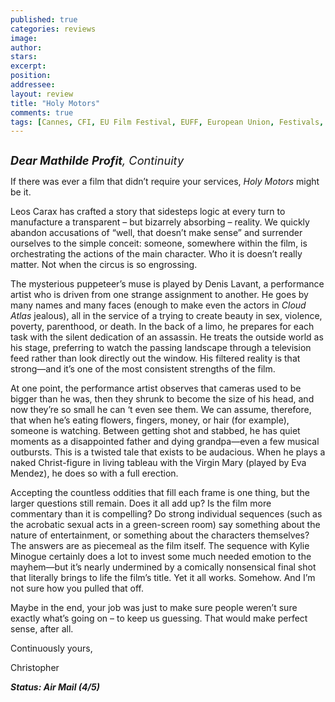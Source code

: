 ```yaml
---
published: true
categories: reviews
image:
author: 
stars: 
excerpt: 
position: 
addressee: 
layout: review
title: "Holy Motors"
comments: true
tags: [Cannes, CFI, EU Film Festival, EUFF, European Union, Festivals, Foreign, France, French, Holy Motors, Leos Caraz]
---
```

<div><p><strong><span class="full-image-block ssNonEditable"><span><a href="/letters/2012/11/15/holy-motors.html"><img src="http://static.squarespace.com/static/5005f6bcc4aa41161b33e89e/5329cf1fe4b07c068ebf74de/5329cf1fe4b07c068ebf770e/1352993840837/Holy%20Motors%202.jpg" alt="" /></a></span></span></strong></p>
<p><em><span style="font-size:130%;"><strong>Dear Mathilde Profit</strong>, Continuity</span></em></p>
<p>If there was ever a film that didn&rsquo;t require your services, <em>Holy Motors</em> might be it.</p>
<p>Leos Carax has crafted a story that sidesteps logic at every turn to manufacture a transparent &ndash; but bizarrely absorbing &ndash; reality. We quickly abandon accusations of &ldquo;well, that doesn&rsquo;t make sense&rdquo; and surrender ourselves to the simple conceit: someone, somewhere within the film, is orchestrating the actions of the main character. Who it is doesn&rsquo;t really matter. Not when the circus is so engrossing.</p>
<p>The mysterious puppeteer&rsquo;s muse is played by Denis Lavant, a performance artist who is driven from one strange assignment to another. He goes by many names and many faces (enough to make even the actors in <em>Cloud Atlas</em> jealous), all in the service of a trying to create beauty in sex, violence, poverty, parenthood, or death. In the back of a limo, he prepares for each task with the silent dedication of an assassin. He treats the outside world as his stage, preferring to watch the passing landscape through a television feed rather than look directly out the window. His filtered reality is that strong&mdash;and it&rsquo;s one of the most consistent strengths of the film.</p>
<p>At one point, the performance artist observes that cameras used to be bigger than he was, then they shrunk to become the size of his head, and now they&rsquo;re so small he can &lsquo;t even see them. We can assume, therefore, that when he&rsquo;s eating flowers, fingers, money, or hair (for example), someone is watching. Between getting shot and stabbed, he has quiet moments as a disappointed father and dying grandpa&mdash;even a few musical outbursts. This is a twisted tale that exists to be audacious. When he plays a naked Christ-figure in living tableau with the Virgin Mary (played by Eva Mendez), he does so with a full erection.</p>
<p>Accepting the countless oddities that fill each frame is one thing, but the larger questions still remain. Does it all add up? Is the film more commentary than it is compelling? Do strong individual sequences (such as the acrobatic sexual acts in a green-screen room) say something about the nature of entertainment, or something about the characters themselves? The answers are as piecemeal as the film itself. The sequence with Kylie Minogue certainly does a lot to invest some much needed emotion to the mayhem&mdash;but it&rsquo;s nearly undermined by a comically nonsensical final shot that literally brings to life the film&rsquo;s title. Yet it all works. Somehow. And I&rsquo;m not sure how you pulled that off.</p>
<p>Maybe in the end, your job was just to make sure people weren&rsquo;t sure exactly what&rsquo;s going on &ndash; to keep us guessing. That would make perfect sense, after all.</p>
<p>Continuously yours,</p>
<p>Christopher</p>
<p><strong><em>Status: Air Mail (4/5)</em></strong></p></div>
